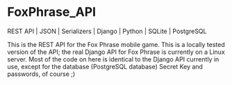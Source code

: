 # FoxPhrase_API

REST API | JSON | Serializers | Django | Python | SQLite | PostgreSQL

This is the REST API for the Fox Phrase mobile game. This is a locally tested version of the API; the real Django API for Fox Phrase is currently on a Linux server. Most of the code on here is identical to the Django API currently in use, except for the database (PostgreSQL database) Secret Key and passwords, of course ;)
